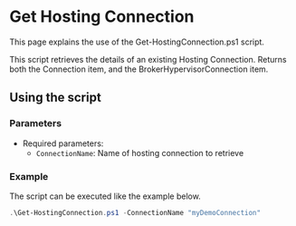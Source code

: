 # Get Hosting Connection

This page explains the use of the Get-HostingConnection.ps1 script.

This script retrieves the details of an existing Hosting Connection. Returns both the Connection item, and the BrokerHypervisorConnection item.

## Using the script

### Parameters

- Required parameters:
    - `ConnectionName`: Name of hosting connection to retrieve

### Example
The script can be executed like the example below.

```powershell
.\Get-HostingConnection.ps1 -ConnectionName "myDemoConnection"
```